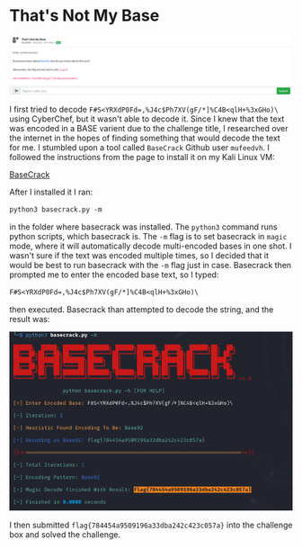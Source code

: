 # That's Not My Base

![](../images/thats-not-my-base-part-1.png)

I first tried to decode `F#S<YRXdP0Fd=,%J4c$Ph7XV(gF/*]%C4B<qlH+%3xGHo)\` using CyberChef, but it wasn't able to decode it. Since I knew that the text was encoded in a BASE varient due to the challenge title, I researched over the internet in the hopes of finding something that would decode the text for me. I stumbled upon a tool called `BaseCrack` Github user `mufeedvh`. I followed the instructions from the page to install it on my Kali Linux VM:

[BaseCrack](https://github.com/mufeedvh/basecrack?tab=readme-ov-file#installation)

After I installed it I ran:
```txt
python3 basecrack.py -m
```
in the folder where basecrack was installed. The `python3` command runs python scripts, which basecrack is. The `-m` flag is to set basecrack in `magic` mode, where it will automatically decode multi-encoded bases in one shot. I wasn't sure if the text was encoded multiple times, so I decided that it would be best to run basecrack with the `-m` flag just in case. Basecrack then prompted me to enter the encoded base text, so I typed:

```txt
F#S<YRXdP0Fd=,%J4c$Ph7XV(gF/*]%C4B<qlH+%3xGHo)\
```
then executed. Basecrack than attempted to decode the string, and the result was:

![](../images/thats-not-my-base-part-2.png)

I then submitted `flag{784454a9509196a33dba242c423c057a}` into the challenge box and solved the challenge.
